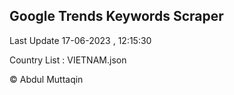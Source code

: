 

## Google Trends Keywords Scraper 
 
Last Update 17-06-2023 , 12:15:30

Country List :
VIETNAM.json



© Abdul Muttaqin 
